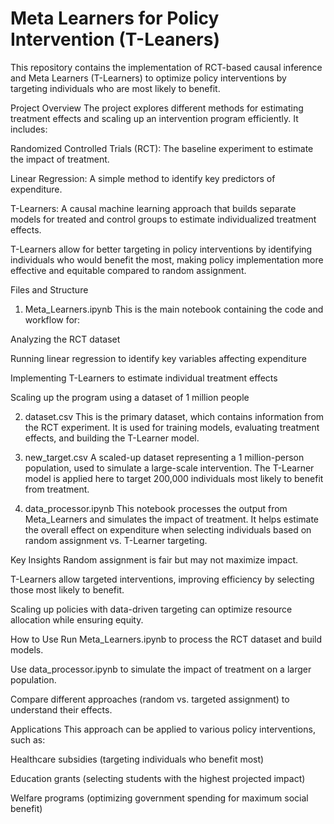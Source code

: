 # Meta Learners for Policy Intervention (T-Leaners) 
This repository contains the implementation of RCT-based causal inference and Meta Learners (T-Learners) to optimize policy interventions by targeting individuals who are most likely to benefit.

Project Overview
  The project explores different methods for estimating treatment effects and scaling up an intervention program efficiently. It includes:

  Randomized Controlled Trials (RCT): The baseline experiment to estimate the impact of treatment.

  Linear Regression: A simple method to identify key predictors of expenditure.

  T-Learners: A causal machine learning approach that builds separate models for treated and control groups to estimate individualized treatment effects.

  T-Learners allow for better targeting in policy interventions by identifying individuals who would benefit the most, making policy implementation more effective and equitable compared to random assignment.

Files and Structure
1. Meta_Learners.ipynb
  This is the main notebook containing the code and workflow for:

  Analyzing the RCT dataset

  Running linear regression to identify key variables affecting expenditure

  Implementing T-Learners to estimate individual treatment effects

  Scaling up the program using a dataset of 1 million people

2. dataset.csv
  This is the primary dataset, which contains information from the RCT experiment. It is used for training models, evaluating treatment effects, and building the T-Learner model.

3. new_target.csv
  A scaled-up dataset representing a 1 million-person population, used to simulate a large-scale intervention. The T-Learner model is applied here to target 200,000 individuals most likely to benefit from treatment.

4. data_processor.ipynb
  This notebook processes the output from Meta_Learners and simulates the impact of treatment. It helps estimate the overall effect on expenditure when selecting individuals based on random assignment vs. T-Learner targeting.

Key Insights
  Random assignment is fair but may not maximize impact.

  T-Learners allow targeted interventions, improving efficiency by selecting those most likely to benefit.

  Scaling up policies with data-driven targeting can optimize resource allocation while ensuring equity.

How to Use
  Run Meta_Learners.ipynb to process the RCT dataset and build models.

  Use data_processor.ipynb to simulate the impact of treatment on a larger population.

  Compare different approaches (random vs. targeted assignment) to understand their effects.

Applications
  This approach can be applied to various policy interventions, such as:

  Healthcare subsidies (targeting individuals who benefit most)

Education grants (selecting students with the highest projected impact)

Welfare programs (optimizing government spending for maximum social benefit)

